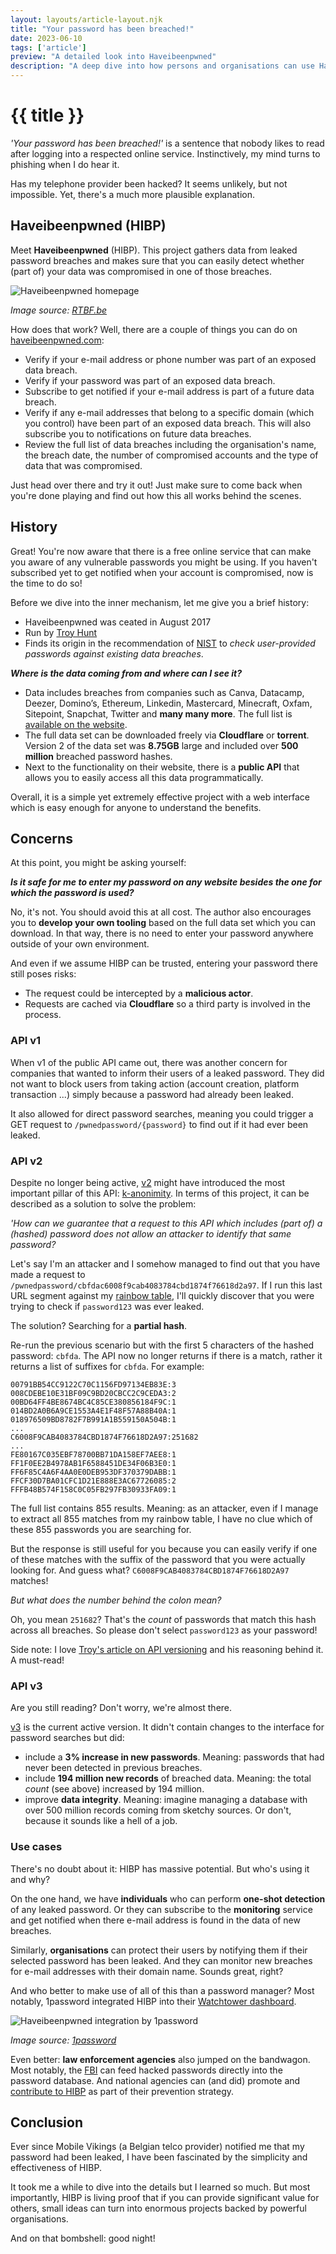 ```yaml
---
layout: layouts/article-layout.njk
title: "Your password has been breached!"
date: 2023-06-10
tags: ['article']
preview: "A detailed look into Haveibeenpwned"
description: "A deep dive into how persons and organisations can use Haveibeenpwned to stay informed about leaked passwords."
---
```


# {{ title }} 

_'Your password has been breached!'_ is a sentence that nobody likes to read after logging into a respected online service. Instinctively, my mind turns to phishing when I do hear it.

Has my telephone provider been hacked? It seems unlikely, but not impossible. Yet, there's a much more plausible explanation.

## Haveibeenpwned (HIBP)

Meet **Haveibeenpwned** (HIBP). This project gathers data from leaked password breaches and makes sure that you can easily detect whether (part of) your data was compromised in one of those breaches.

![Haveibeenpwned homepage](/assets/img/haveibeenpwned.jpeg)

_Image source: [RTBF.be](https://www.rtbf.be/article/haveibeenpwned-le-site-qui-vous-informe-si-vos-donnees-ont-ete-detournees-9411183)_

How does that work? Well, there are a couple of things you can do on [haveibeenpwned.com]((https://haveibeenpwned.com)):

- Verify if your e-mail address or phone number was part of an exposed data breach.
- Verify if your password was part of an exposed data breach.
- Subscribe to get notified if your e-mail address is part of a future data breach.
- Verify if any e-mail addresses that belong to a specific domain (which you control) have been part of an exposed data breach. This will also subscribe you to notifications on future data breaches.
- Review the full list of data breaches including the organisation's name, the breach date, the number of compromised accounts and the type of data that was compromised.

Just head over there and try it out! Just make sure to come back when you're done playing and find out how this all works behind the scenes.

## History

Great! You're now aware that there is a free online service that can make you aware of any vulnerable passwords you might be using. If you haven't subscribed yet to get notified when your account is compromised, now is the time to do so!

Before we dive into the inner mechanism, let me give you a brief history:

- Haveibeenpwned was ceated in August 2017
- Run by [Troy Hunt](https://www.troyhunt.com/)
- Finds its origin in the recommendation of [NIST](https://www.nist.gov/cyberframework) to _check user-provided passwords against existing data breaches_.

**_Where is the data coming from and where can I see it?_**

- Data includes breaches from companies such as Canva, Datacamp, Deezer, Domino’s, Ethereum, Linkedin, Mastercard, Minecraft, Oxfam, Sitepoint, Snapchat, Twitter and **many many more**. The full list is [available on the website](https://haveibeenpwned.com/PwnedWebsites).
- The full data set can be downloaded freely via **Cloudflare** or **torrent**. Version 2 of the data set was **8.75GB** large and included over **500 million** breached password hashes.
- Next to the functionality on their website, there is a **public API** that allows you to easily access all this data programmatically.

Overall, it is a simple yet extremely effective project with a web interface which is easy enough for anyone to understand the benefits.

## Concerns

At this point, you might be asking yourself:

**_Is it safe for me to enter my password on any website besides the one for which the password is used?_**

No, it's not. You should avoid this at all cost. The author also encourages you to **develop your own tooling** based on the full data set which you can download. In that way, there is no need to enter your password anywhere outside of your own environment.

And even if we assume HIBP can be trusted, entering your password there still poses risks:

- The request could be intercepted by a **malicious actor**.
- Requests are cached via **Cloudflare** so a third party is involved in the process.

### API v1

When v1 of the public API came out, there was another concern for companies that wanted to inform their users of a leaked password. They did not want to block users from taking action (account creation, platform transaction ...) simply because a password had already been leaked. 

It also allowed for direct password searches, meaning you could trigger a GET request to `/pwnedpassword/{password}` to find out if it had ever been leaked.

### API v2

Despite no longer being active, [v2](https://haveibeenpwned.com/API/v2) might have introduced the most important pillar of this API: [k-anonimity](https://en.wikipedia.org/wiki/K-anonymity). In terms of this project, it can be described as a solution to solve the problem:

_'How can we guarantee that a request to this API which includes (part of) a (hashed) password does not allow an attacker to identify that same password?_

Let's say I'm an attacker and I somehow managed to find out that you have made a request to `/pwnedpassword/cbfdac6008f9cab4083784cbd1874f76618d2a97`. If I run this last URL segment against my [rainbow table](https://en.wikipedia.org/wiki/Rainbow_table), I'll quickly discover that you were trying to check if `password123` was ever leaked.

The solution? Searching for a **partial hash**.

Re-run the previous scenario but with the first 5 characters of the hashed password: `cbfda`. The API now no longer returns if there is a match, rather it returns a list of suffixes for `cbfda`. For example:

```text
00791BB54CC9122C70C1156FD97134EB83E:3
008CDEBE10E31BF09C9BD20CBCC2C9CEDA3:2
00BD64FF4BE8674BC4C85CE380856184F9C:1
014BD2A0B6A9CE1553A4E1F48F57A88B40A:1
018976509BD8782F7B991A1B559150A504B:1
...
C6008F9CAB4083784CBD1874F76618D2A97:251682
...
FE80167C035EBF78700BB71DA158EF7AEE8:1
FF1F0EE2B4978AB1F6588451DE34F06B3E0:1
FF6F85C4A6F4AA0E0DEB953DF370379DABB:1
FFCF30D7BA01CFC1D21E888E3AC67726085:2
FFFB48B574F158C0C05FB297FB30933FA09:1
```

The full list contains 855 results. Meaning: as an attacker, even if I manage to extract all 855 matches from my rainbow table, I have no clue which of these 855 passwords you are searching for.

But the response is still useful for you because you can easily verify if one of these matches with the suffix of the password that you were actually looking for. And guess what? `C6008F9CAB4083784CBD1874F76618D2A97` matches!

_But what does the number behind the colon mean?_

Oh, you mean `251682`? That's the _count_ of passwords that match this hash across all breaches. So please don't select `password123` as your password!

Side note: I love [Troy's article on API versioning](https://www.troyhunt.com/your-api-versioning-is-wrong-which-is/) and his reasoning behind it. A must-read! 

### API v3

Are you still reading? Don't worry, we're almost there.

[v3](https://haveibeenpwned.com/API/v3) is the current active version. It didn't contain changes to the interface for password searches but did:

- include a **3% increase in new passwords**. Meaning: passwords that had never been detected in previous breaches.
- include **194 million new records** of breached data. Meaning: the total _count_ (see above) increased by 194 million.
- improve **data integrity**. Meaning: imagine managing a database with over 500 million records coming from sketchy sources. Or don't, because it sounds like a hell of a job.

### Use cases

There's no doubt about it: HIBP has massive potential. But who's using it and why?

On the one hand, we have **individuals** who can perform **one-shot detection** of any leaked password. Or they can subscribe to the **monitoring** service and get notified when there e-mail address is found in the data of new breaches.

Similarly, **organisations** can protect their users by notifying them if their selected password has been leaked. And they can monitor new breaches for e-mail addresses with their domain name. Sounds great, right?

And who better to make use of all of this than a password manager? Most notably, 1password integrated HIBP into their [Watchtower dashboard](https://watchtower.1password.com/).

![Haveibeenpwned integration by 1password](/assets/img/haveibeenpwned-1password-watchtower.png)

_Image source: [1password](https://support.1password.com/watchtower/)_

Even better: **law enforcement agencies** also jumped on the bandwagon. Most notably, the [FBI](https://www.troyhunt.com/open-source-pwned-passwords-with-fbi-feed-and-225m-new-nca-passwords-is-now-live/) can feed hacked passwords directly into the password database. And national agencies can (and did) promote and [contribute to HIBP](https://www.troyhunt.com/open-source-pwned-passwords-with-fbi-feed-and-225m-new-nca-passwords-is-now-live/) as part of their prevention strategy.  

## Conclusion

Ever since Mobile Vikings (a Belgian telco provider) notified me that my password had been leaked, I have been fascinated by the simplicity and effectiveness of HIBP.

It took me a while to dive into the details but I learned so much. But most importantly, HIBP is living proof that if you can provide significant value for others, small ideas can turn into enormous projects backed by powerful organisations.

And on that bombshell: good night!



